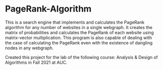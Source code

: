 # PageRank-Algorithm
This is a search engine that implements and calculates the PageRank algorithm for any number of websites in a single webgraph.
It creates the matrix of probabilities and calculates the PageRank of each website using matrix-vector multiplication. This program is also capable of dealing with the case of calculating the PageRank even with the existence of dangling nodes in any webgraph.

Created this project for the lab of the following course: Analysis & Design of Algorithms in Fall 2021 at AUC.
